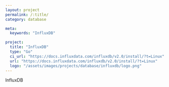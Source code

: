 ```yaml
---
layout: project
permalink: /:title/
category: database

meta:
  keywords: "InfluxDB"

project:
  title: "InfluxDB"
  type: "Go"
  ci_url: "https://docs.influxdata.com/influxdb/v2.0/install/?t=Linux"
  url: "https://docs.influxdata.com/influxdb/v2.0/install/?t=Linux"
  logo: "/assets/images/projects/database/influxdb/logo.png"
---
```


<p>InfluxDB</p>

